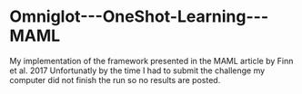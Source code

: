 # Omniglot---OneShot-Learning---MAML
My implementation of the framework presented in the MAML article by Finn et al. 2017
Unfortunatly by the time I had to submit the challenge my computer did not finish the run so no results are posted. 
